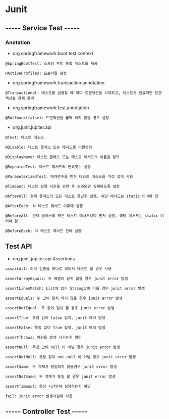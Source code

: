 # Junit

## ----- Service Test -----
### Anotation
- org.springframework.boot.test.context
```text
@SpringBootTest: 스프링 부트 통합 테스트를 제공

@ActiveProfiles: 프로파일 설정 
```

- org.springframework.transaction.annotation
```text
@Transactional: 테스트를 실행할 때 마다 트랜잭션을 시작하고, 테스트가 완료되면 트랜잭션을 강제 롤백
```

- org.springframework.test.annotation
```text
@Rollback(false): 트랜잭션을 롤백 하지 않을 경우 설정
```

- org.junit.jupiter.api
```text
@Test: 테스트 메소드

@Disable: 테스트 클래스 또는 메서드를 비활성화

@DisplayName: 테스트 클래스 또는 테스트 메서드의 이름을 정의

@RepeatedTest: 테스트 메서드의 반복횟수 설정

@ParameterizedTest: 매개변수를 받는 테스트 메소드를 작성 할때 사용

@Timeout: 테스트 실행 시간을 선언 후 초과되면 실패하도록 설정

@AfterAll: 현재 클래스의 모든 테스트 끝난후 실행, 해당 메서드는 static 이어야 함

@AfterEach: 각 테스트 메서드 이후에 실행

@BeforeAll: 현재 클래스의 모든 테스트 메서드보다 먼저 실행, 해당 메서드는 static 이어야 함

@BeforeEach: 각 테스트 메서드 전에 실행
```

## Test API
- org.junit.jupiter.api.Assertions
```text
assertAll: 여러 검증을 하나로 묶어서 테스트 할 경우 사용

assertArrayEquals: 두 배열이 같지 않을 경우 junit error 발생

assertLinesMatch: List에 있는 String값이 다를 경우 junit error 발생

assertEquals: 두 값이 일치 하지 않을 경우 junit error 발생

assertNotEqual: 두 값이 일치 할 경우 junit error 발생

assertTrue: 특정 값이 false 일때, junit 에러 발생

assertFalse: 특정 값이 true 일때, junit 에러 발생

assertThrows: 예외를 발생 시키는지 확인

assertNull: 특정 값이 null 이 아닐 경우 junit error 발생

assertNotNull: 특정 값이 not null 이 아닐 경우 junit error 발생

assertSame: 두 객체가 동일하지 않을경우 junit error 발생

assertNotSame: 두 객체가 동일 할 경우 junit error 발생

assertTimeout: 특정 시간안에 실행하는지 확인

fail: junit error 발생시킬때 사용
```

## ----- Controller Test -----